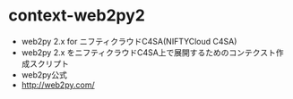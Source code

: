 context-web2py2
==============

* web2py 2.x for ニフティクラウドC4SA(NIFTYCloud C4SA)
 * web2py 2.x をニフティクラウドC4SA上で展開するためのコンテクスト作成スクリプト
* web2py公式
 * http://web2py.com/
